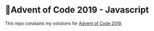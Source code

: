 # 🎄Advent of Code 2019 - Javascript

This repo conatains my solutions for [Advent of Code 2019](https://adventofcode.com/2019/).
